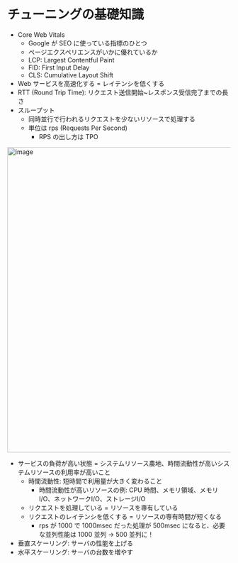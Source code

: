 # チューニングの基礎知識

- Core Web Vitals
  - Google が SEO に使っている指標のひとつ
  - ページエクスペリエンスがいかに優れているか
  - LCP: Largest Contentful Paint
  - FID: First Input Delay
  - CLS: Cumulative Layout Shift
- Web サービスを高速化する = レイテンシを低くする
- RTT (Round Trip Time): リクエスト送信開始~レスポンス受信完了までの長さ
- スループット
  - 同時並行で行われるリクエストを少ないリソースで処理する
  - 単位は rps (Requests Per Second)
    - RPS の出し方は TPO
<img width="688" alt="image" src="https://user-images.githubusercontent.com/54347899/178095047-9c6e5d6d-b2be-4d6d-8d15-675ac8143924.png">

- サービスの負荷が高い状態 = システムリソース農地、時間流動性が高いシステムリソースの利用率が高いこと
  - 時間流動性: 短時間で利用量が大きく変わること
    - 時間流動性が高いリソースの例: CPU 時間、メモリ領域、メモリI/O、ネットワークI/O、ストレージI/O
  - リクエストを処理している = リソースを専有している
  - リクエストのレイテンシを低くする = リソースの専有時間が短くなる
    - rps が 1000 で 1000msec だった処理が 500msec になると、必要な並列性能は 1000 並列 → 500 並列に！
- 垂直スケーリング: サーバの性能を上げる
- 水平スケーリング: サーバの台数を増やす

<!-- 1-4 の途中まで -->
